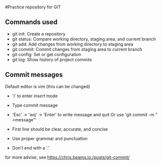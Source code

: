 #Practice repository for GIT

## Commands used

- git init: Create a repository
- git status: Compare working directory, staging area, and current branch
- git add: Add changes from working directory to staging area
- git commit: Commit changes from staging area to current branch
- git config: Set or get configuration
- git log: Show history of project commits

## Commit messages

Default editor is vim (this can be changed)
  - 'i' to enter *insert* mode
  - Type commit message
  - 'Esc' -> 'wq' -> 'Enter' to write message and quit
  Or use 'git commit -m "<message"'

  - First line should be clear, accurate, and concise
  - Use proper grammar and punctuation
  - Don't end with a '.'

  for more advise, see https://chris.beams.io./posts/git-commit/

  
